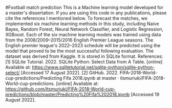 #Football match prediction
This is a Machine learning model developed for a master's dissertation. If you are using this code in any publications, please cite the references I mentioned below.
To forecast the matches, we implemented six machine learning methods in this study, including Naive Bayes, Random Forest, Neural Network Classifier, and Logistic Regression, XGBoost. Each of the six machine learning models was trained using data from the 2008/2009–2015/2016 English Premier League seasons. The English premier league's 2022–2023 schedule will be predicted using the model that proved to be the most successful following evaluation.
The dataset was derived from Kaggle. It is stored in SQLite format.
References:
[1] SQLite Tutorial. 2022. SQLite Python: Select Data from A Table. [online] Available at: <https://www.sqlitetutorial.net/sqlite-python/sqlite-python-select/> [Accessed 17 August 2022].
[2] GitHub. 2022. FIFA-2018-World-cup-predictions/Predicting Fifa 2018.ipynb at master · itsmuriuki/FIFA-2018-World-cup-predictions. [online] Available at: <https://github.com/itsmuriuki/FIFA-2018-World-cup-predictions/blob/master/Predicting%20Fifa%202018.ipynb> [Accessed 19 August 2022].
